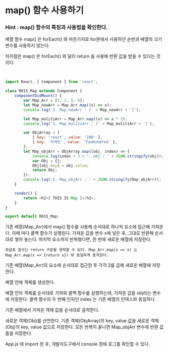 # map() 함수 사용하기

### Hint : map() 함수의 특징과 사용법을 확인한다.

배열 함수 map() 은 forEach() 와 마찬가지로 for문에서 사용하던 순번과 배열의 크기 변수를 사용하지 않는다.

차이점은 map() 은 forEach() 와 달리 return 을 사용해 반환 값을 받을 수 있다는 것이다.

<br>

```js
import React, { Component } from 'react';

class R015_Map extends Component {
    componentDidMount() {
        var Map_Arr = [3, 2, 8, 8];
        let Map_newArr = Map_Arr.map((x) => x);
        console.log('1. Map_newArr : [' + Map_newArr + ']');

        let Map_mulitiArr = Map_Arr.map((x) => x * 2);
        console.log('2. Map_mulitiArr : [' + Map_mulitiArr + ']');

        var ObjArray = [
            { key: 'react', value: '200' },
            { key: '리액트', value: 'TwoHundred' },
        ];
        let Map_objArr = ObjArray.map((obj, index) => {
            console.log(index + 3 + '. obj : ' + JSON.stringify(obj));
            var Obj = {};
            Obj[obj.key] = obj.value;
            return Obj;
        });
        console.log('5. Map_objArr : ' + JSON.stringify(Map_objArr));
    }

    render() {
        return <h2>[ THIS IS Map ]</h2>;
    }
}

export default R015_Map;
```

기존 배열(Map_Arr)에서 map() 함수를 사용해 순서대로 하나씩 요소에 접근해 가져온다. 이때 마다 콜백 함수가 실행된다. 가져온 값을 변수 x에 넣은 후, 그대로 반환해 순서대로 쌓아 놓는다. 마지막 요소까지 반복했다면, 한 번에 새로운 배열에 저장한다.

`화살표 함수는 return 구문을 생략할 수 있다. Map_Arr.map(x => x) 는 Map_Arr.map(x => {return x}) 와 동일하게 동작한다.`

기존 배열(Map_Arr)의 요소에 순서대로 접근한 후 각각 2를 곱해 새로운 배열에 저장한다.

배열 안에 객체를 생성한다.

배열 안의 객체를 순서대로 가져와 콜백 함수를 실행하는데, 가져온 값을 obj라는 변수에 저장한다. 콜백 함수의 두 번째 인자인 index 는 기존 배열의 인덱스와 동일하다.

기존 배열에서 가져온 객체 값을 순서대로 출력한다.

새로운 객체(Obj)를 선언한다. 기존 객체(ObjArray)의 key, value 값을 새로운 객체(Obj)의 key, value 값으로 저장한다. 모든 반복이 끝나면 Map_objArr 변수에 반환 값들을 저장한다.

App.js 에 import 한 후, 개발자도구에서 console 창에 로그를 확인할 수 있다.
